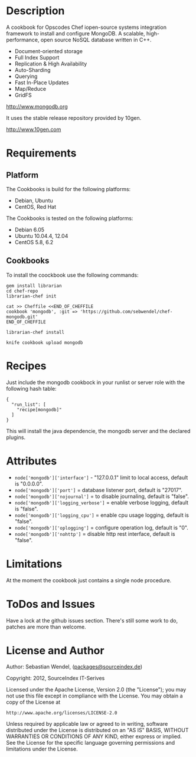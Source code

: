 # Description #
A cookbook for Opscodes Chef iopen-source systems integration framework to install and configure MongoDB. A scalable, high-performance, open source NoSQL database written in C++.

* Document-oriented storage
* Full Index Support
* Replication & High Availability
* Auto-Sharding
* Querying
* Fast In-Place Updates
* Map/Reduce
* GridFS

http://www.mongodb.org

It uses the stable release repository provided by 10gen.

http://www.10gen.com

# Requirements #

## Platform ##
The Cookbooks is build for the following platforms:
* Debian, Ubuntu
* CentOS, Red Hat

The Cookbooks is tested on the following platforms:
* Debian 6.05
* Ubuntu 10.04.4, 12.04
* CentOS 5.8, 6.2

## Cookbooks ##
To install the coockbook use the following commands:

    gem install librarian
    cd chef-repo
    librarian-chef init

    cat >> Cheffile <<END_OF_CHEFFILE
    cookbook 'mongodb', :git => 'https://github.com/sebwendel/chef-mongodb.git'
    END_OF_CHEFFILE

    librarian-chef install

    knife cookbook upload mongodb

# Recipes #
Just include the mongodb cookbock in your runlist or server role with the following hash table:

    {
      "run_list": [
        "recipe[mongodb]"
      ]
    }

This will install the java dependencie, the mongodb server and the declared plugins.

# Attributes #
* `node['mongodb']['interface']` - "127.0.0.1" limit to local access, default is "0.0.0.0".
* `node['mongodb']['port']` = database listener port, default is "27017".
* `node['mongodb']['nojournal']` = to disable journaling, default is "false".
* `node['mongodb']['logging_verbose']` = enable verbose logging, default is "false".
* `node['mongodb']['logging_cpu']` = enable cpu usage logging, default is "false".
* `node['mongodb']['oplogging']` = configure operation log, default is "0".
* `node['mongodb']['nohttp']` = disable http rest interface, default is "false".

# Limitations #
At the moment the cookbook just contains a single node procedure.

# ToDos and Issues #
Have a lock at the github issues section. There's still some work to do, patches are more than welcome.

# License and Author #

Author: Sebastian Wendel, (<packages@sourceindex.de>)

Copyright: 2012, SourceIndex IT-Serives

Licensed under the Apache License, Version 2.0 (the "License");
you may not use this file except in compliance with the License.
You may obtain a copy of the License at

    http://www.apache.org/licenses/LICENSE-2.0

Unless required by applicable law or agreed to in writing, software
distributed under the License is distributed on an "AS IS" BASIS,
WITHOUT WARRANTIES OR CONDITIONS OF ANY KIND, either express or implied.
See the License for the specific language governing permissions and
limitations under the License.
